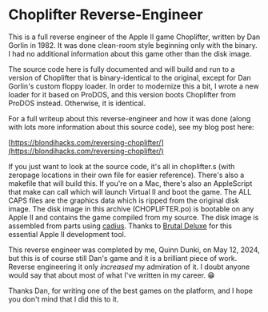 # Choplifter Reverse-Engineer

This is a full reverse engineer of the Apple II game Choplifter, written by Dan Gorlin in 1982. It was done clean-room style beginning only with the binary. I had no additional information about this game other than the disk image.

The source code here is fully documented and will build and run to a version of Choplifter that is binary-identical to the original, except for Dan Gorlin's custom floppy loader. In order to modernize this a bit, I wrote a new loader for it based on ProDOS, and this version boots Choplifter from ProDOS instead. Otherwise, it is identical.

For a full writeup about this reverse-engineer and how it was done (along with lots more information about this source code), see my blog post here:

[https://blondihacks.com/reversing-choplifter/](https://blondihacks.com/reversing-choplifter/)

If you just want to look at the source code, it's all in choplifter.s (with zeropage locations in their own file for easier reference). There's also a makefile that will build this. If you're on a Mac, there's also an AppleScript that make can call which will launch Virtual II and boot the game. The ALL CAPS files are the graphics data which is ripped from the original disk image. The disk image in this archive (CHOPLIFTER.po) is bootable on any Apple II and contains the game compiled from my source. The disk image is assembled from parts using [cadius](https://github.com/mach-kernel/cadius). Thanks to [Brutal Deluxe](http://brutaldeluxe.fr/products/crossdevtools/cadius/index.html) for this essential Apple II development tool.

This reverse engineer was completed by me, Quinn Dunki, on May 12, 2024, but this is of course still Dan's game and it is a brilliant piece of work. Reverse engineering it only *increased* my admiration of it. I doubt anyone would say that about most of what I've written in my career. 😁

Thanks Dan, for writing one of the best games on the platform, and I hope you don't mind that I did this to it.

